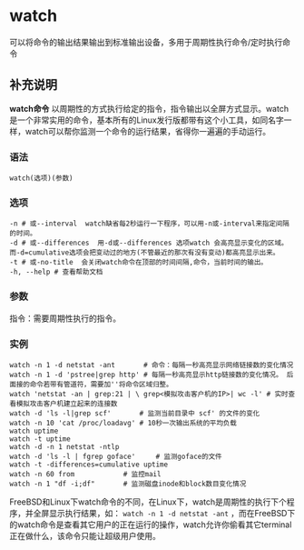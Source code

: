 #  watch

可以将命令的输出结果输出到标准输出设备，多用于周期性执行命令/定时执行命令

##  补充说明

**watch命令**
以周期性的方式执行给定的指令，指令输出以全屏方式显示。watch是一个非常实用的命令，基本所有的Linux发行版都带有这个小工具，如同名字一样，watch可以帮你监测一个命令的运行结果，省得你一遍遍的手动运行。

###  语法

    
    
    watch(选项)(参数)
    

###  选项

    
    
    -n # 或--interval  watch缺省每2秒运行一下程序，可以用-n或-interval来指定间隔的时间。
    -d # 或--differences  用-d或--differences 选项watch 会高亮显示变化的区域。 而-d=cumulative选项会把变动过的地方(不管最近的那次有没有变动)都高亮显示出来。
    -t # 或-no-title  会关闭watch命令在顶部的时间间隔,命令，当前时间的输出。
    -h, --help # 查看帮助文档
    

###  参数

指令：需要周期性执行的指令。

###  实例

    
    
    watch -n 1 -d netstat -ant       # 命令：每隔一秒高亮显示网络链接数的变化情况
    watch -n 1 -d 'pstree|grep http' # 每隔一秒高亮显示http链接数的变化情况。 后面接的命令若带有管道符，需要加''将命令区域归整。
    watch 'netstat -an | grep:21 | \ grep<模拟攻击客户机的IP>| wc -l' # 实时查看模拟攻击客户机建立起来的连接数
    watch -d 'ls -l|grep scf'       # 监测当前目录中 scf' 的文件的变化
    watch -n 10 'cat /proc/loadavg' # 10秒一次输出系统的平均负载
    watch uptime
    watch -t uptime
    watch -d -n 1 netstat -ntlp
    watch -d 'ls -l | fgrep goface'     # 监测goface的文件
    watch -t -differences=cumulative uptime
    watch -n 60 from            # 监控mail
    watch -n 1 "df -i;df"       # 监测磁盘inode和block数目变化情况
    

FreeBSD和Linux下watch命令的不同，在Linux下，watch是周期性的执行下个程序，并全屏显示执行结果，如： ` watch -n 1 -d
netstat -ant `
，而在FreeBSD下的watch命令是查看其它用户的正在运行的操作，watch允许你偷看其它terminal正在做什么，该命令只能让超级用户使用。


